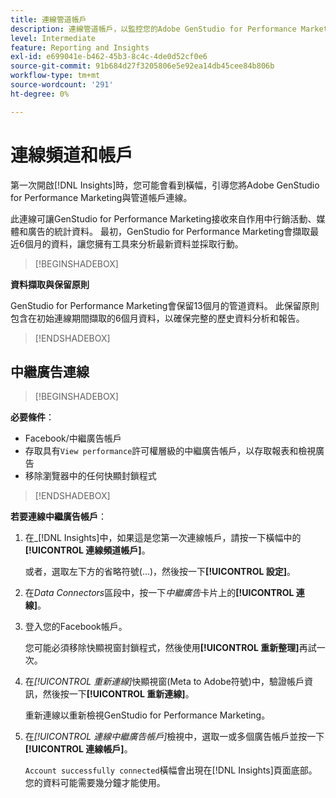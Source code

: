 ```yaml
---
title: 連線管道帳戶
description: 連線管道帳戶，以監控您的Adobe GenStudio for Performance Marketing行銷活動和媒體效能。
level: Intermediate
feature: Reporting and Insights
exl-id: e699041e-b462-45b3-8c4c-4de0d52cf0e6
source-git-commit: 91b684d27f3205806e5e92ea14db45cee84b806b
workflow-type: tm+mt
source-wordcount: '291'
ht-degree: 0%

---
```


# 連線頻道和帳戶

第一次開啟[!DNL Insights]時，您可能會看到橫幅，引導您將Adobe GenStudio for Performance Marketing與管道帳戶連線。

此連線可讓GenStudio for Performance Marketing接收來自作用中行銷活動、媒體和廣告的統計資料。 最初，GenStudio for Performance Marketing會擷取最近6個月的資料，讓您擁有工具來分析最新資料並採取行動。

>[!BEGINSHADEBOX]

**資料擷取與保留原則**

GenStudio for Performance Marketing會保留13個月的管道資料。 此保留原則包含在初始連線期間擷取的6個月資料，以確保完整的歷史資料分析和報告。

>[!ENDSHADEBOX]

## 中繼廣告連線

>[!BEGINSHADEBOX]

**必要條件**：

- Facebook/中繼廣告帳戶
- 存取具有`View performance`許可權層級的中繼廣告帳戶，以存取報表和檢視廣告
- 移除瀏覽器中的任何快顯封鎖程式

>[!ENDSHADEBOX]

**若要連線中繼廣告帳戶**：

1. 在_[!DNL Insights]中，如果這是您第一次連線帳戶，請按一下橫幅中的&#x200B;**[!UICONTROL 連線頻道帳戶]**。

   或者，選取左下方的省略符號(...)，然後按一下&#x200B;**[!UICONTROL 設定]**。

1. 在&#x200B;_Data Connectors_&#x200B;區段中，按一下&#x200B;_中繼廣告_&#x200B;卡片上的&#x200B;**[!UICONTROL 連線]**。

1. 登入您的Facebook帳戶。

   您可能必須移除快顯視窗封鎖程式，然後使用&#x200B;**[!UICONTROL 重新整理]**&#x200B;再試一次。

1. 在&#x200B;_[!UICONTROL 重新連線]_&#x200B;快顯視窗(Meta to Adobe符號)中，驗證帳戶資訊，然後按一下&#x200B;**[!UICONTROL 重新連線]**。

   重新連線以重新檢視GenStudio for Performance Marketing。

1. 在&#x200B;_[!UICONTROL 連線中繼廣告帳戶]_&#x200B;檢視中，選取一或多個廣告帳戶並按一下&#x200B;**[!UICONTROL 連線帳戶]**。

   `Account successfully connected`橫幅會出現在[!DNL Insights]頁面底部。 您的資料可能需要幾分鐘才能使用。
